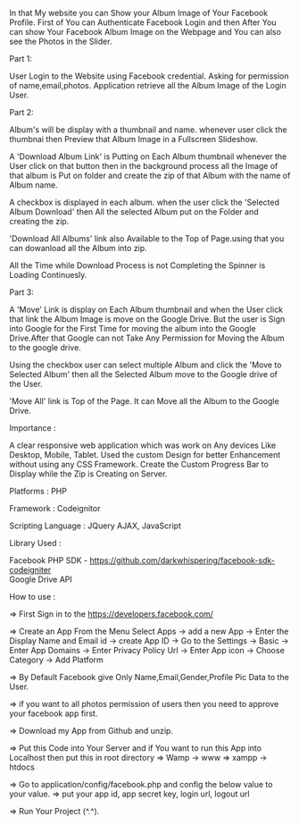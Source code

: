 In that My website you can Show your Album Image of Your Facebook Profile. First of You can Authenticate Facebook Login and then After You can show Your Facebook Album Image on the Webpage and You can also see the Photos in the Slider.

Part 1:

User Login to the Website using Facebook credential. Asking for permission of name,email,photos. Application retrieve all the Album Image of the Login User.

Part 2:

Album's will be display with a thumbnail and name. whenever user click the thumbnai then Preview that Album Image in a Fullscreen Slideshow.

A 'Download Album Link' is Putting on Each Album thumbnail whenever the User click on that button then in the background process all the Image of that album is Put on folder and create the zip of that Album with the name of Album name.

A checkbox is displayed in each album. when the user click the 'Selected Album Download' then All the selected Album put on the Folder and creating the zip.

'Download All Albums' link also Available to the Top of Page.using that you can dowanload all the Album into zip.

All the Time while Download Process is not Completing the Spinner is Loading Continuesly.

Part 3:

A 'Move' Link is display on Each Album thumbnail and when the User click that link the Album Image is move on the Google Drive. But the user is Sign into Google for the First Time for moving the album into the Google Drive.After that Google can not Take Any Permission for Moving the Album to the google drive.

Using the checkbox user can select multiple Album and click the 'Move to Selected Album' then all the Selected Album move to the Google drive of the User.

'Move All' link is Top of the Page. It can Move all the Album to the Google Drive.

Importance :

A clear responsive web application which was work on Any devices Like Desktop, Mobile, Tablet.
Used the custom Design for better Enhancement without using any CSS Framework.
Create the Custom Progress Bar to Display while the Zip is Creating on Server.


Platforms : PHP 

Framework : Codeignitor

Scripting Language : JQuery AJAX, JavaScript

Library Used :

Facebook PHP SDK - https://github.com/darkwhispering/facebook-sdk-codeigniter   
Google Drive API

How to use :

=> First Sign in to the https://developers.facebook.com/

=> Create an App
        From the Menu Select Apps 
        -> add a new App 
        -> Enter the Display Name and Email id -> create App ID
        -> Go to the Settings -> Basic 
        -> Enter App Domains
        -> Enter Privacy Policy Url
        -> Enter App icon
        -> Choose Category
        -> Add Platform

=> By Default Facebook give Only Name,Email,Gender,Profile Pic Data to the User.

=> if you want to all photos permission of users then you need to approve your facebook app first.

=> Download my App from Github and unzip.

=> Put this Code into Your Server and if You want to run this App into Localhost then put this in root directory 
        => Wamp -> www 
        => xampp -> htdocs

=> Go to application/config/facebook.php and config the below value to your value.
        => put your app id, app secret key, login url, logout url

=> Run Your Project (^.^).